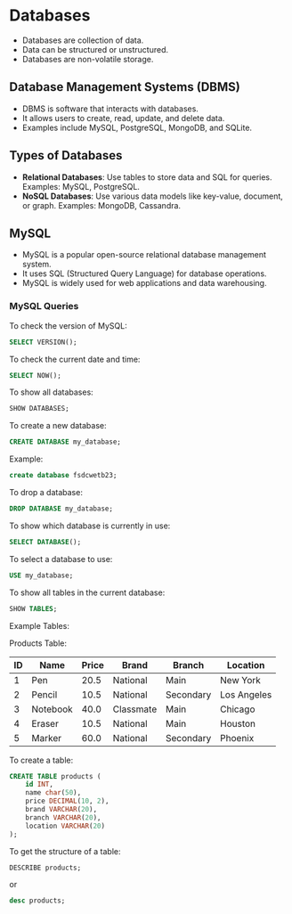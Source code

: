 # Databases

- Databases are collection of data.
- Data can be structured or unstructured.
- Databases are non-volatile storage.

## Database Management Systems (DBMS)

- DBMS is software that interacts with databases.
- It allows users to create, read, update, and delete data.
- Examples include MySQL, PostgreSQL, MongoDB, and SQLite.

## Types of Databases

- **Relational Databases**: Use tables to store data and SQL for queries. Examples: MySQL, PostgreSQL.
- **NoSQL Databases**: Use various data models like key-value, document, or graph. Examples: MongoDB, Cassandra.

## MySQL

- MySQL is a popular open-source relational database management system.
- It uses SQL (Structured Query Language) for database operations.
- MySQL is widely used for web applications and data warehousing.

### MySQL Queries

To check the version of MySQL:

```sql
SELECT VERSION();
```

To check the current date and time:

```sql
SELECT NOW();
```

To show all databases:

```sql
SHOW DATABASES;
```

To create a new database:

```sql
CREATE DATABASE my_database;
```

Example:

```sql
create database fsdcwetb23;
```

To drop a database:

```sql
DROP DATABASE my_database;
```

To show which database is currently in use:

```sql
SELECT DATABASE();
```

To select a database to use:

```sql
USE my_database;
```

To show all tables in the current database:

```sql
SHOW TABLES;
```

Example Tables:

Products Table:

| ID  | Name     | Price | Brand     | Branch    | Location    |
| --- | -------- | ----- | --------- | --------- | ----------- |
| 1   | Pen      | 20.5  | National  | Main      | New York    |
| 2   | Pencil   | 10.5  | National  | Secondary | Los Angeles |
| 3   | Notebook | 40.0  | Classmate | Main      | Chicago     |
| 4   | Eraser   | 10.5  | National  | Main      | Houston     |
| 5   | Marker   | 60.0  | National  | Secondary | Phoenix     |

To create a table:

```sql
CREATE TABLE products (
    id INT,
    name char(50),
    price DECIMAL(10, 2),
    brand VARCHAR(20),
    branch VARCHAR(20),
    location VARCHAR(20)
);
```

To get the structure of a table:

```sql
DESCRIBE products;
```

or

```sql
desc products;
```
